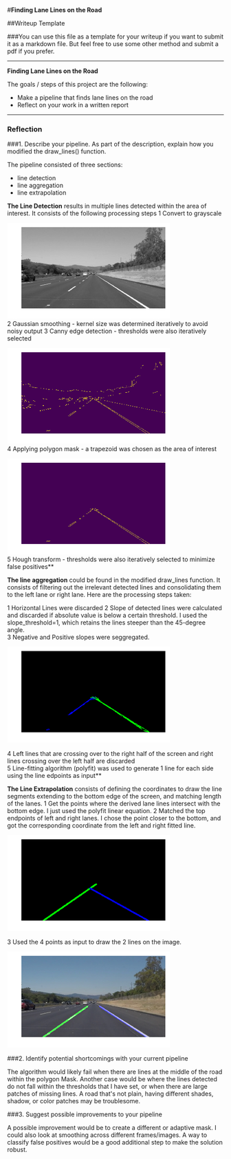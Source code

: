 #**Finding Lane Lines on the Road** 

##Writeup Template

###You can use this file as a template for your writeup if you want to submit it as a markdown file. But feel free to use some other method and submit a pdf if you prefer.

---

**Finding Lane Lines on the Road**

The goals / steps of this project are the following:
* Make a pipeline that finds lane lines on the road
* Reflect on your work in a written report


[//]: # (Image References)

[image1]: ./examples/grayscale.jpg "Grayscale"
[image2]: ./examples/canny.jpg "Canny"
[image3]: ./examples/poly_mask.jpg "Polygon Mask"
[image4]: ./examples/LR_lines.jpg "Left and Right Lines"
[image5]: ./examples/mismatch_top.jpg "Overlap"
[image6]: ./examples/matched.jpg "Matched"
[image7]: ./examples/match_red.jpg "Final Image"

---

### Reflection

###1. Describe your pipeline. As part of the description, explain how you modified the draw_lines() function.

The pipeline consisted of three sections:
- line detection
- line aggregation
- line extrapolation

 **The Line Detection** results in multiple lines detected within the area of interest. 
 It consists of the following processing steps
    1 Convert to grayscale

![alt text][image1]    
    2 Gaussian smoothing - kernel size was determined iteratively to avoid noisy output
    3 Canny edge detection  - thresholds were also iteratively selected

![alt text][image2]    
    4 Applying polygon mask - a trapezoid was chosen as the area of interest
    
![alt text][image3]    
    5 Hough transform - thresholds were also iteratively selected to minimize false positives**

**The line aggregation** could be found in the modified draw_lines function.
It consists of filtering out the irrelevant detected lines and consolidating them to the left lane or right lane. 
Here are the processing steps taken:

   1 Horizontal Lines were discarded
   2 Slope of detected lines were calculated and discarded if absolute value is below a certain threshold. 
       I used the slope_threshold=1, which retains the lines steeper than the 45-degree angle.       
   3 Negative and Positive slopes were seggregated.
   
![alt text][image4]   

   4 Left lines that are crossing over to the right half of the screen and right lines crossing over the left half are discarded  
   5 Line-fitting algorithm (polyfit) was used to generate 1 line for each side using the line edpoints as input**


**The Line Extrapolation** consists of defining the coordinates to draw the line segments extending to the 
bottom edge of the screen, and matching length of the lanes.
   1 Get the points where the derived lane lines intersect with the bottom edge. I just used the polyfit linear equation.
   2 Matched the top endpoints of left and right lanes. I chose the point closer to the bottom, and got the corresponding 
      coordinate from the left and right fitted line.

![alt text][image5]

   3 Used the 4 points as input to draw the 2 lines on the image.

![alt text][image6]

###2. Identify potential shortcomings with your current pipeline


The algorithm would likely fail when there are lines at the middle of the road within the polygon Mask. 
Another case would be where the lines detected do not fall within the thresholds that I have set, or when there are large patches of missing lines. 
A road that's not plain, having different shades, shadow, or color patches may be troublesome. 

###3. Suggest possible improvements to your pipeline

A possible improvement would be to create a different or adaptive mask.
I could also look at smoothing across different frames/images.
A way to classify false positives would be a good additional step to make the solution robust.

